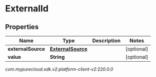 # ExternalId


## Properties

| Name | Type | Description | Notes |
| ------------ | ------------- | ------------- | ------------- |
| **externalSource** | [**ExternalSource**](ExternalSource) |  |  [optional] |
| **value** | **String** |  |  [optional] |




_com.mypurecloud.sdk.v2:platform-client-v2:220.0.0_
